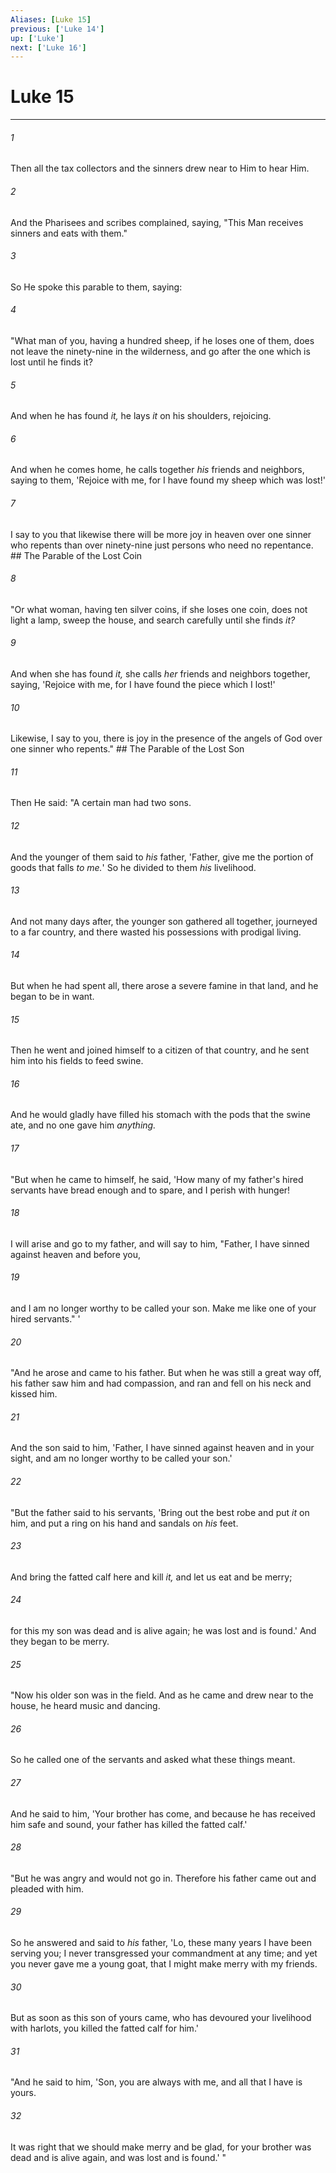 ```yaml
---
Aliases: [Luke 15]
previous: ['Luke 14']
up: ['Luke']
next: ['Luke 16']
---
```

# Luke 15

***


###### 1 
Then all the tax collectors and the sinners drew near to Him to hear Him. 

###### 2 
And the Pharisees and scribes complained, saying, "This Man receives sinners and eats with them." 

###### 3 
So He spoke this parable to them, saying: 

###### 4 
"What man of you, having a hundred sheep, if he loses one of them, does not leave the ninety-nine in the wilderness, and go after the one which is lost until he finds it? 

###### 5 
And when he has found _it,_ he lays _it_ on his shoulders, rejoicing. 

###### 6 
And when he comes home, he calls together _his_ friends and neighbors, saying to them, 'Rejoice with me, for I have found my sheep which was lost!' 

###### 7 
I say to you that likewise there will be more joy in heaven over one sinner who repents than over ninety-nine just persons who need no repentance. ## The Parable of the Lost Coin 

###### 8 
"Or what woman, having ten silver coins, if she loses one coin, does not light a lamp, sweep the house, and search carefully until she finds _it?_ 

###### 9 
And when she has found _it,_ she calls _her_ friends and neighbors together, saying, 'Rejoice with me, for I have found the piece which I lost!' 

###### 10 
Likewise, I say to you, there is joy in the presence of the angels of God over one sinner who repents." ## The Parable of the Lost Son 

###### 11 
Then He said: "A certain man had two sons. 

###### 12 
And the younger of them said to _his_ father, 'Father, give me the portion of goods that falls _to me._' So he divided to them _his_ livelihood. 

###### 13 
And not many days after, the younger son gathered all together, journeyed to a far country, and there wasted his possessions with prodigal living. 

###### 14 
But when he had spent all, there arose a severe famine in that land, and he began to be in want. 

###### 15 
Then he went and joined himself to a citizen of that country, and he sent him into his fields to feed swine. 

###### 16 
And he would gladly have filled his stomach with the pods that the swine ate, and no one gave him _anything._ 

###### 17 
"But when he came to himself, he said, 'How many of my father's hired servants have bread enough and to spare, and I perish with hunger! 

###### 18 
I will arise and go to my father, and will say to him, "Father, I have sinned against heaven and before you, 

###### 19 
and I am no longer worthy to be called your son. Make me like one of your hired servants." ' 

###### 20 
"And he arose and came to his father. But when he was still a great way off, his father saw him and had compassion, and ran and fell on his neck and kissed him. 

###### 21 
And the son said to him, 'Father, I have sinned against heaven and in your sight, and am no longer worthy to be called your son.' 

###### 22 
"But the father said to his servants, 'Bring out the best robe and put _it_ on him, and put a ring on his hand and sandals on _his_ feet. 

###### 23 
And bring the fatted calf here and kill _it,_ and let us eat and be merry; 

###### 24 
for this my son was dead and is alive again; he was lost and is found.' And they began to be merry. 

###### 25 
"Now his older son was in the field. And as he came and drew near to the house, he heard music and dancing. 

###### 26 
So he called one of the servants and asked what these things meant. 

###### 27 
And he said to him, 'Your brother has come, and because he has received him safe and sound, your father has killed the fatted calf.' 

###### 28 
"But he was angry and would not go in. Therefore his father came out and pleaded with him. 

###### 29 
So he answered and said to _his_ father, 'Lo, these many years I have been serving you; I never transgressed your commandment at any time; and yet you never gave me a young goat, that I might make merry with my friends. 

###### 30 
But as soon as this son of yours came, who has devoured your livelihood with harlots, you killed the fatted calf for him.' 

###### 31 
"And he said to him, 'Son, you are always with me, and all that I have is yours. 

###### 32 
It was right that we should make merry and be glad, for your brother was dead and is alive again, and was lost and is found.' "
